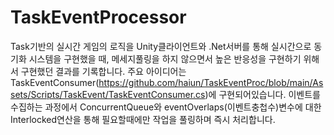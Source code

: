 # TaskEventProcessor
Task기반의 실시간 게임의 로직을 Unity클라이언트와 .Net서버를 통해 실시간으로 동기화 시스템을 구현했을 때, 메세지풀링을 하지 않으면서 높은 반응성을 구현하기 위해서 구현했던 결과를 기록합니다.
주요 아이디어는 TaskEventConsumer(https://github.com/haiun/TaskEventProc/blob/main/Assets/Scripts/TaskEvent/TaskEventConsumer.cs)에 구현되어있습니다.
이벤트를 수집하는 과정에서 ConcurrentQueue와 eventOverlaps(이벤트충첩수)변수에 대한 Interlocked연산을 통해 필요할때에만 작업을 풀링하며 즉시 처리합니다.
